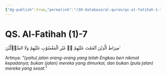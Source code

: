 ```yaml
---
{"dg-publish":true,"permalink":"/30-database/al-quran/qs-al-fatihah-1-7/"}
---
```



# QS. Al-Fatihah (1)-7
صِرَاطَ الَّذِيْنَ اَنْعَمْتَ عَلَيْهِمْ ەۙ غَيْرِ الْمَغْضُوْبِ عَلَيْهِمْ وَلَا الضَّاۤلِّيْنَ ࣖ

Artinya: *"(yaitu) jalan orang-orang yang telah Engkau beri nikmat kepadanya; bukan (jalan) mereka yang dimurkai, dan bukan (pula jalan) mereka yang sesat."*
